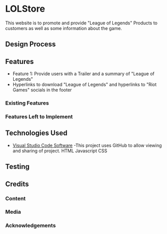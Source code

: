 # LOLStore
This website is to promote and provide "League of Legends" Products to customers as well as some information about the game.
 
## Design Process
 


## Features
- Feature 1: Provide users with a Trailer and a summary of "League of Legends"
- Hyperlinks to download "League of Legends" and hyperlinks to "Riot Games" socials in the footer


 
### Existing Features




### Features Left to Implement


## Technologies Used
- [Visual Studio Code Software](https://code.visualstudio.com/)
    -This project uses GitHub to allow viewing and sharing of project.
HTML
Javascript
CSS



## Testing



## Credits


### Content


### Media


### Acknowledgements

